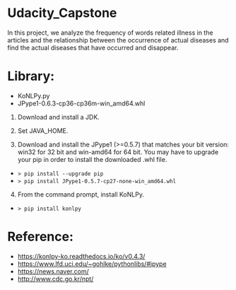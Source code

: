 # Udacity_Capstone

In this project, we analyze the frequency of words related illness in the articles and the relationship between the occurrence of actual diseases and find the actual diseases that have occurred and disappear.

# Library:
 - KoNLPy.py
 - JPype1-0.6.3-cp36-cp36m-win_amd64.whl

 1. Download and install a JDK.

 2. Set JAVA_HOME.

 3. Download and install the JPype1 (>=0.5.7) that matches your bit version: win32  for 32 bit and win-amd64 for 64 bit. You may have to upgrade your pip in order to install the downloaded .whl file.
  - `> pip install --upgrade pip`
  - `> pip install JPype1-0.5.7-cp27-none-win_amd64.whl`

  4. From the command prompt, install KoNLPy.
  - `> pip install konlpy`

# Reference:
 - https://konlpy-ko.readthedocs.io/ko/v0.4.3/
 - https://www.lfd.uci.edu/~gohlke/pythonlibs/#jpype
 - https://news.naver.com/
 - http://www.cdc.go.kr/npt/
